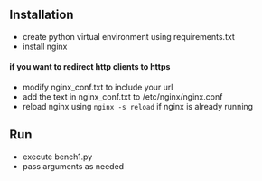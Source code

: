 ## Installation
* create python virtual environment using requirements.txt
* install nginx
#### if you want to redirect http clients to https
* modify nginx_conf.txt to include your url
* add the text in nginx_conf.txt to /etc/nginx/nginx.conf
* reload nginx using `nginx -s reload` if nginx is already running

## Run
* execute bench1.py
* pass arguments as needed
